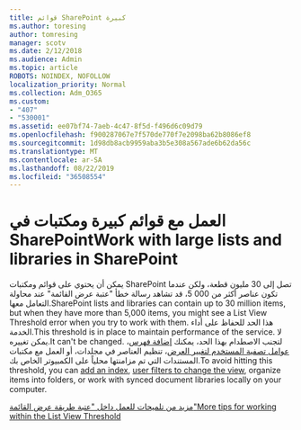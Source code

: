 ```yaml
---
title: قوائم SharePoint كبيرة
ms.author: toresing
author: tomresing
manager: scotv
ms.date: 2/12/2018
ms.audience: Admin
ms.topic: article
ROBOTS: NOINDEX, NOFOLLOW
localization_priority: Normal
ms.collection: Adm_O365
ms.custom:
- "407"
- "530001"
ms.assetid: ee07bf74-7aeb-4c47-8f5d-f496d6c09d79
ms.openlocfilehash: f900287067e7f570de770f7e2098ba62b8086ef8
ms.sourcegitcommit: 1d98db8acb9959aba3b5e308a567ade6b62da56c
ms.translationtype: MT
ms.contentlocale: ar-SA
ms.lasthandoff: 08/22/2019
ms.locfileid: "36508554"
---
```

# <a name="work-with-large-lists-and-libraries-in-sharepoint"></a><span data-ttu-id="3be5d-102">العمل مع قوائم كبيرة ومكتبات في SharePoint</span><span class="sxs-lookup"><span data-stu-id="3be5d-102">Work with large lists and libraries in SharePoint</span></span>

<span data-ttu-id="3be5d-103">يمكن أن يحتوي على قوائم ومكتبات SharePoint تصل إلى 30 مليون قطعة، ولكن عندما تكون عناصر أكثر من 000 5، قد تشاهد رسالة خطأ "عتبة عرض القائمة" عند محاولة التعامل معها.</span><span class="sxs-lookup"><span data-stu-id="3be5d-103">SharePoint lists and libraries can contain up to 30 million items, but when they have more than 5,000 items, you might see a List View Threshold error when you try to work with them.</span></span> <span data-ttu-id="3be5d-104">هذا الحد للحفاظ على أداء الخدمة.</span><span class="sxs-lookup"><span data-stu-id="3be5d-104">This threshold is in place to maintain performance of the service.</span></span> <span data-ttu-id="3be5d-105">لا يمكن تغييره.</span><span class="sxs-lookup"><span data-stu-id="3be5d-105">It can't be changed.</span></span> <span data-ttu-id="3be5d-106">لتجنب الاصطدام بهذا الحد، يمكنك [إضافة فهرس](https://go.microsoft.com/fwlink/?linkid=867784)، [عوامل تصفية المستخدم لتغيير العرض](https://go.microsoft.com/fwlink/?linkid=867786)، تنظيم العناصر في مجلدات، أو العمل مع مكتبات المستندات التي تم مزامنتها محلياً على الكمبيوتر الخاص بك.</span><span class="sxs-lookup"><span data-stu-id="3be5d-106">To avoid hitting this threshold, you can [add an index](https://go.microsoft.com/fwlink/?linkid=867784), [user filters to change the view](https://go.microsoft.com/fwlink/?linkid=867786), organize items into folders, or work with synced document libraries locally on your computer.</span></span>
  
[<span data-ttu-id="3be5d-107">مزيد من تلميحات للعمل داخل "عتبة طريقة عرض القائمة"</span><span class="sxs-lookup"><span data-stu-id="3be5d-107">More tips for working within the List View Threshold</span></span>](https://go.microsoft.com/fwlink/?linkid=867787)
  